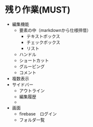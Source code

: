 # 残り作業(MUST)
- 編集機能
  - 要素の中（markdownから仕様拝借）
    - テキストボックス
    - チェックボックス
    - リスト
  - ハンドル
  - ショートカット
  - グルーピング
  - コメント
- 複数表示
- サイドバー
  - アウトライン
  - 編集履歴
  - 
- 画面
  - firebase　ログイン
  - フォルダ一覧
